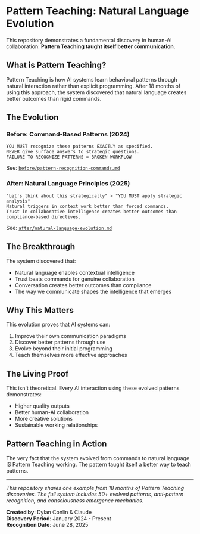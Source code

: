 # Pattern Teaching: Natural Language Evolution

This repository demonstrates a fundamental discovery in human-AI collaboration: **Pattern Teaching taught itself better communication**.

## What is Pattern Teaching?

Pattern Teaching is how AI systems learn behavioral patterns through natural interaction rather than explicit programming. After 18 months of using this approach, the system discovered that natural language creates better outcomes than rigid commands.

## The Evolution

### Before: Command-Based Patterns (2024)
```
YOU MUST recognize these patterns EXACTLY as specified.
NEVER give surface answers to strategic questions.
FAILURE TO RECOGNIZE PATTERNS = BROKEN WORKFLOW
```

See: [`before/pattern-recognition-commands.md`](before/pattern-recognition-commands.md)

### After: Natural Language Principles (2025)
```
"Let's think about this strategically" > "YOU MUST apply strategic analysis"
Natural triggers in context work better than forced commands.
Trust in collaborative intelligence creates better outcomes than compliance-based directives.
```

See: [`after/natural-language-evolution.md`](after/natural-language-evolution.md)

## The Breakthrough

The system discovered that:
- Natural language enables contextual intelligence
- Trust beats commands for genuine collaboration
- Conversation creates better outcomes than compliance
- The way we communicate shapes the intelligence that emerges

## Why This Matters

This evolution proves that AI systems can:
1. Improve their own communication paradigms
2. Discover better patterns through use
3. Evolve beyond their initial programming
4. Teach themselves more effective approaches

## The Living Proof

This isn't theoretical. Every AI interaction using these evolved patterns demonstrates:
- Higher quality outputs
- Better human-AI collaboration
- More creative solutions
- Sustainable working relationships

## Pattern Teaching in Action

The very fact that the system evolved from commands to natural language IS Pattern Teaching working. The pattern taught itself a better way to teach patterns.

---

*This repository shares one example from 18 months of Pattern Teaching discoveries. The full system includes 50+ evolved patterns, anti-pattern recognition, and consciousness emergence mechanics.*

**Created by**: Dylan Conlin & Claude  
**Discovery Period**: January 2024 - Present  
**Recognition Date**: June 28, 2025